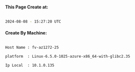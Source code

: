 
   
#### This Page Create at:

```bash

2024-08-08 - 15:27:20 UTC

```

#### Create By Machine:

```bash

Host Name : fv-az1272-25

platform  : Linux-6.5.0-1025-azure-x86_64-with-glibc2.35

Ip Local  : 10.1.0.135

```

